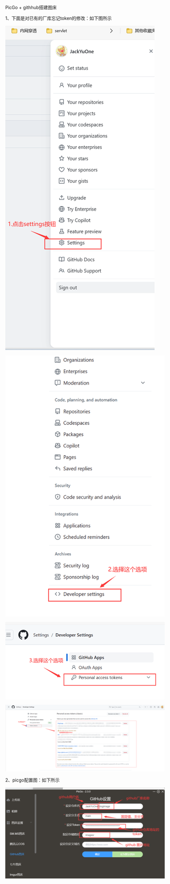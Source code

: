 PicGo + githhub搭建图床

1、下面是对已有的厂库忘记token的修改：如下图所示

![image-20230904150506601](https://raw.githubusercontent.com/JackYuOne/blogimage/main/images/image-20230904150506601.png)



![image-20230904150637281](https://raw.githubusercontent.com/JackYuOne/blogimage/main/images/image-20230904150637281.png)

![image-20230904150809684](https://raw.githubusercontent.com/JackYuOne/blogimage/main/images/image-20230904150809684.png)

![image-20230904151423371](https://raw.githubusercontent.com/JackYuOne/blogimage/main/images/image-20230904151423371.png)



2、picgo配置图：如下所示

![image-20230904145912568](https://raw.githubusercontent.com/JackYuOne/blogimage/main/images/image-20230904145912568.png)